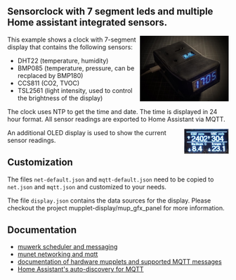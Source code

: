 ## Sensorclock with 7 segment leds and multiple Home assistant integrated sensors.

<img src="resources/sensorclock.jpg" width="40%" align="right">

This example shows a clock with 7-segment display that contains the following sensors:

- DHT22 (temperature, humidity)
- BMP085 (temperature, pressure, can be recplaced by BMP180)
- CCS811 (CO2, TVOC)
- TSL2561 (light intensity, used to control the brightness of the display)

The clock uses NTP to get the time and date. The time is displayed in 24 hour format.
All sensor readings are exported to Home Assistant via MQTT.

<img src="resources/sensorclock_display.jpg" width="20%" align="right">

An additional OLED display is used to show the current sensor readings.

## Customization

The files `net-default.json` and `mqtt-default.json` need to be copied to `net.json` and `mqtt.json` and customized to your needs.

The file `display.json` contains the data sources for the display. Please checkout the project mupplet-display/mup_gfx_panel for more information.

## Documentation

* [muwerk scheduler and messaging](https://github.com/muwerk/muwerk)
* [munet networking and mqtt](https://github.com/muwerk/munet)
* [documentation of hardware mupplets and supported MQTT messages](https://github.com/muwerk/mupplets)
* [Home Assistant's auto-discovery for MQTT](https://www.home-assistant.io/docs/mqtt/discovery/)